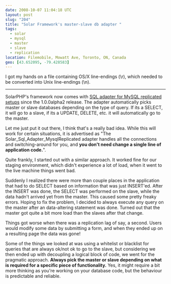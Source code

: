 ```yaml
---
date: 2008-10-07 11:04:18 UTC
layout: post
slug: "204"
title: "Solar Framework's master-slave db adapter "
tags:
  - solar
  - mysql
  - master
  - slave
  - replication
location: Filemobile, Mowatt Ave, Toronto, ON, Canada
geo: [43.652095, -79.428583]
---
```

<p>I got my hands on a file containing OS/X line-endings (\r), which needed to be converted into Unix line-endings (\n).</p>


---
<p>SolarPHP's framework now comes with <a href="http://solarphp.com/blog/read/19-adapter-for-master-slave-my-sql-setups">SQL adapter for MySQL replicated setups</a> since the 1.0.0alpha2 release. The adapter automatically picks master or slave databases depending on the type of query. If its a SELECT, it will go to a slave, if its a UPDATE, DELETE, etc. it will automatically go to the master.</p>

<p>Let me just put it out there, I think that's a really bad idea. While this will work for certain situations, it is advertised as "The Solar_Sql_Adapter_MysqlReplicated adapter handles all the connections and switching-around for you, and <b>you don't need change a single line of application code.</b>".</p>

<p>Quite frankly, I started out with a similar approach. It worked fine for our staging environment, which didn't experience a lot of load, when it went to the live machine things went bad.</p>

<p>Suddenly I realized there were more than couple places in the application that had to do SELECT based on information that was just INSERT'ed. After the INSERT was done, the SELECT was performed on the slave, while the data hadn't arrived yet from the master. This caused some pretty freaky errors. Hoping to fix the problem, I decided to always execute any query on the master after an data-altering statement was done. Turned out that the master got quite a bit more load than the slaves after that change.</p>

<p>Things got worse when there was a replication lag of say, a second. Users would modify some data by submitting a form, and when they ended up on a resulting page the data was gone!</p>

<p>Some of the things we looked at was using a whitelist or blacklist for queries that are always ok/not ok to go to the slave, but considering we then ended up with decoupling a logical block of code, we went for the pragmatic approach. <b>Always pick the master or slave depending on what is required for a specific piece of functionality.</b> Yes, it might require a bit more thinking as you're working on your database code, but the behaviour is predictable and reliable.</p>
